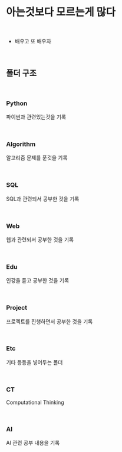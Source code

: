 # 아는것보다 모르는게 많다

<br/>


- 배우고 또 배우자 



<br/>


## 폴더 구조 

<br/>

### Python

파이썬과 관련있는것을 기록

<br/>

### Algorithm

알고리즘 문제를 푼것을 기록

<br/>

### SQL

SQL과 관련되서 공부한 것을 기록

<br/>

### Web

웹과 관련되서 공부한 것을 기록

<br/>

### Edu

인강을 듣고 공부한 것을 기록

<br/>

### Project

프로젝트를 진행하면서 공부한 것을 기록

<br/>

### Etc

기타 등등을 넣어두는 폴더

<br/>

### CT

Computational Thinking

<br/>

### AI

AI 관련 공부 내용을 기록





